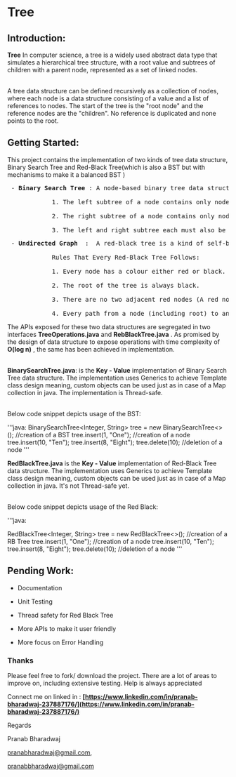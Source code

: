 # Tree



## Introduction:



 **Tree** In computer science, a tree is a widely used abstract data type that simulates a hierarchical tree structure, with a root value and subtrees of children with a parent node, represented as a set of linked nodes.<br><br>



A tree data structure can be defined recursively as a collection of nodes, where each node is a data structure consisting of a value and a list of references to nodes. The start of the tree is the "root node" and the reference nodes are the "children". No reference is duplicated and none points to the root.



## Getting Started:

<p>This project contains the implementation of two kinds of tree data structure, Binary Search Tree and Red-Black Tree(which is also a BST but with mechanisms to make it a balanced BST ) </p>

<pre> - <b>Binary Search Tree</b> : A node-based binary tree data structure that has the following properties:

			1. The left subtree of a node contains only nodes with keys lesser than the node’s key.

			2. The right subtree of a node contains only nodes with keys greater than the node’s key.

			3. The left and right subtree each must also be a binary search tree.</pre>

<pre> - <b>Undirected Graph</b>  :  A red-black tree is a kind of self-balancing binary search tree where each node has an extra bit, and that bit is often interpreted as the color

			Rules That Every Red-Black Tree Follows: 

			1. Every node has a colour either red or black.

			2. The root of the tree is always black.

			3. There are no two adjacent red nodes (A red node cannot have a red parent or red child).

			4. Every path from a node (including root) to any of its descendants NULL nodes has the same number of black nodes.</pre>



The APIs exposed for these two data structures are segregated in two interfaces __TreeOperations.java__ and __RebBlackTree.java__ . As promised by the design of data structure to expose operations with time complexity of **O(log n)** , the same has been achieved in implementation.<br><br>



**BinarySearchTree.java**: is the __Key - Value__ implementation of Binary Search Tree data structure. The implementation uses Generics to achieve Template class design meaning, custom objects can be used just as in case of a Map collection in java. The implementation is Thread-safe.<br><br>

Below code snippet depicts usage of the BST:

'''java:
BinarySearchTree<Integer, String> tree = new BinarySearchTree<>();  //creation of a BST
		tree.insert(1, "One");  //creation of a node 
		tree.insert(10, "Ten");
		tree.insert(8, "Eight");
		tree.delete(10); //deletion of a node
'''

 **RedBlackTree.java**  is the __Key - Value__ implementation of Red-Black Tree data structure. The implementation uses Generics to achieve Template class design meaning, custom objects can be used just as in case of a Map collection in java. It's not Thread-safe yet.<br><br>

Below code snippet depicts usage of the Red Black:

'''java:

RedBlackTree<Integer, String> tree = new RedBlackTree<>(); //creation of a RB Tree
		tree.insert(1, "One"); //creation of a node 
		tree.insert(10, "Ten");
		tree.insert(8, "Eight");
		tree.delete(10); //deletion of a node
'''




## Pending Work:

- Documentation

- Unit Testing

- Thread safety for Red Black Tree

- More APIs to make it user friendly

- More focus on Error Handling



### Thanks

Please feel free to fork/ download the project. There are a lot of areas to improve on, including extensive testing. Help is always appreciated



Connect me on linked in : **[https://www.linkedin.com/in/pranab-bharadwaj-237887176/](https://www.linkedin.com/in/pranab-bharadwaj-237887176/)**



Regards

Pranab Bharadwaj

pranabharadwaj@gmail.com,

pranabbharadwaj@gmail.com

